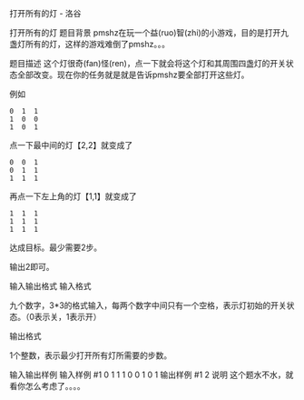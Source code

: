 



打开所有的灯 - 洛谷














打开所有的灯
题目背景
pmshz在玩一个益(ruo)智(zhi)的小游戏，目的是打开九盏灯所有的灯，这样的游戏难倒了pmshz。。。

题目描述
这个灯很奇(fan)怪(ren)，点一下就会将这个灯和其周围四盏灯的开关状态全部改变。现在你的任务就是就是告诉pmshz要全部打开这些灯。



例如
```
0  1  1
1  0  0
1  0  1
```

点一下最中间的灯【2,2】就变成了
```
0  0  1
0  1  1
1  1  1
```

再点一下左上角的灯【1,1】就变成了

```
1  1  1
1  1  1
1  1  1
```

达成目标。最少需要2步。

输出2即可。

输入输出格式
输入格式

九个数字，3\*3的格式输入，每两个数字中间只有一个空格，表示灯初始的开关状态。（0表示关，1表示开）

输出格式

1个整数，表示最少打开所有灯所需要的步数。

输入输出样例
输入样例 #1
0 1 1
1 0 0
1 0 1
输出样例 #1
2
说明
这个题水不水，就看你怎么考虑了。。。。







